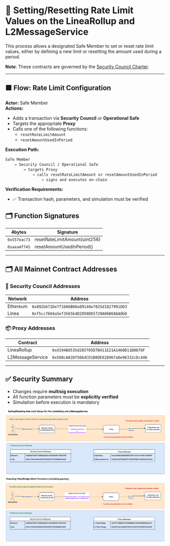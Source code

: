
# 🧮 Setting/Resetting Rate Limit Values on the LineaRollup and L2MessageService

This process allows a designated Safe Member to set or reset rate limit values, either by defining a new limit or resetting the amount used during a period.

**Note**: These contracts are governed by the [Security Council Charter](../../security-council-charter.md).

---

## 🟧 Flow: Rate Limit Configuration

**Actor:** Safe Member  
**Actions:**

- Adds a transaction via **Security Council** or **Operational Safe**
- Targets the appropriate **Proxy**
- Calls one of the following functions:
  - `resetRateLimitAmount`
  - `resetAmountUsedInPeriod`

**Execution Path:**
```
Safe Member
    → Security Council / Operational Safe
        → targets Proxy
            → calls resetRateLimitAmount or resetAmountUsedInPeriod
                → signs and executes on-chain
```

**Verification Requirements:**
- ✅ Transaction hash, parameters, and simulation must be verified


## 🗂️ Function Signatures

| 4bytes | Signature                              |
|-------|---------------------------------------|
| `0x557eac73`     | resetRateLimitAmount(uint256)                   |
| `0xaea4f745`    | resetAmountUsedInPeriod()                   |

---

## 🗂️ All Mainnet Contract Addresses

### 🔐 Security Council Addresses

| Network   | Address                                      |
|-----------|----------------------------------------------|
| Ethereum  | `0x892bb72De7f1b06B08a09140e7825d1827991DD3` |
| Linea     | `0xf5cc7604a5ef3565b4D2050D65729A06B68AA0bD` |

### 📦 Proxy Addresses

| Contract           | Address                                           |
|--------------------|---------------------------------------------------|
| LineaRollup        | `0xd194Bd535d285f05D7B411E21A1460D11B0876F`       |
| L2MessageService   | `0x508cA82Df566dCD1B0DE828967a0e96332cDc446`      |

---

## ✅ Security Summary

- Changes require **multisig execution**
- All function parameters must be **explicitly verified**
- Simulation before execution is mandatory

<img src="../diagrams/rateLimiting.png">